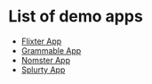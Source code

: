 # List of demo apps

- [Flixter App](https://flixter-rails-app.herokuapp.com/)
- [Grammable App](https://grammable-rails-app.herokuapp.com/)
- [Nomster App](https://nomster-rails-app.herokuapp.com/ )
- [Splurty App](https://git.heroku.com/splurty-rails-app.git)
